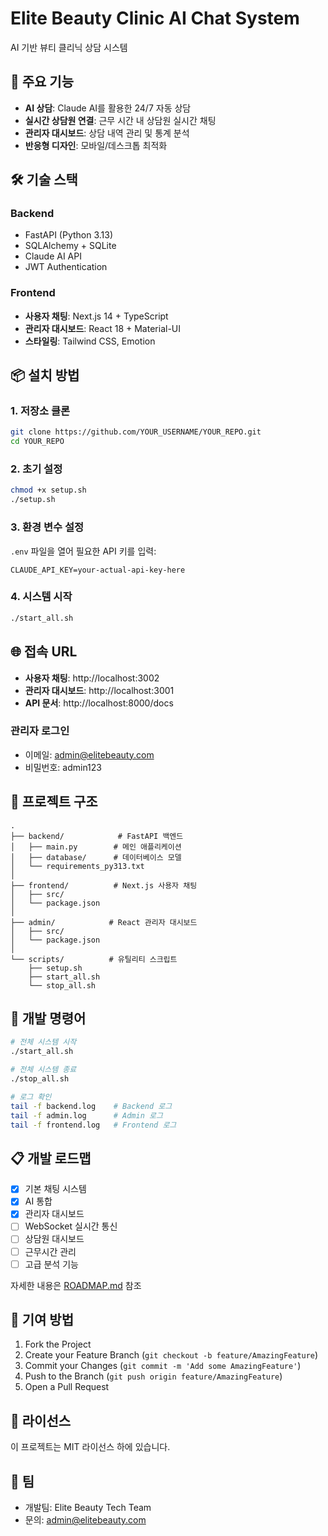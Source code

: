 # Elite Beauty Clinic AI Chat System

AI 기반 뷰티 클리닉 상담 시스템

## 🚀 주요 기능

- **AI 상담**: Claude AI를 활용한 24/7 자동 상담
- **실시간 상담원 연결**: 근무 시간 내 상담원 실시간 채팅
- **관리자 대시보드**: 상담 내역 관리 및 통계 분석
- **반응형 디자인**: 모바일/데스크톱 최적화

## 🛠️ 기술 스택

### Backend
- FastAPI (Python 3.13)
- SQLAlchemy + SQLite
- Claude AI API
- JWT Authentication

### Frontend
- **사용자 채팅**: Next.js 14 + TypeScript
- **관리자 대시보드**: React 18 + Material-UI
- **스타일링**: Tailwind CSS, Emotion

## 📦 설치 방법

### 1. 저장소 클론
```bash
git clone https://github.com/YOUR_USERNAME/YOUR_REPO.git
cd YOUR_REPO
```

### 2. 초기 설정
```bash
chmod +x setup.sh
./setup.sh
```

### 3. 환경 변수 설정
`.env` 파일을 열어 필요한 API 키를 입력:
```
CLAUDE_API_KEY=your-actual-api-key-here
```

### 4. 시스템 시작
```bash
./start_all.sh
```

## 🌐 접속 URL

- **사용자 채팅**: http://localhost:3002
- **관리자 대시보드**: http://localhost:3001
- **API 문서**: http://localhost:8000/docs

### 관리자 로그인
- 이메일: admin@elitebeauty.com
- 비밀번호: admin123

## 📁 프로젝트 구조

```
.
├── backend/            # FastAPI 백엔드
│   ├── main.py        # 메인 애플리케이션
│   ├── database/      # 데이터베이스 모델
│   └── requirements_py313.txt
│
├── frontend/          # Next.js 사용자 채팅
│   ├── src/
│   └── package.json
│
├── admin/            # React 관리자 대시보드
│   ├── src/
│   └── package.json
│
└── scripts/          # 유틸리티 스크립트
    ├── setup.sh
    ├── start_all.sh
    └── stop_all.sh
```

## 🔧 개발 명령어

```bash
# 전체 시스템 시작
./start_all.sh

# 전체 시스템 종료
./stop_all.sh

# 로그 확인
tail -f backend.log    # Backend 로그
tail -f admin.log      # Admin 로그
tail -f frontend.log   # Frontend 로그
```

## 📋 개발 로드맵

- [x] 기본 채팅 시스템
- [x] AI 통합
- [x] 관리자 대시보드
- [ ] WebSocket 실시간 통신
- [ ] 상담원 대시보드
- [ ] 근무시간 관리
- [ ] 고급 분석 기능

자세한 내용은 [ROADMAP.md](./ROADMAP.md) 참조

## 🤝 기여 방법

1. Fork the Project
2. Create your Feature Branch (`git checkout -b feature/AmazingFeature`)
3. Commit your Changes (`git commit -m 'Add some AmazingFeature'`)
4. Push to the Branch (`git push origin feature/AmazingFeature`)
5. Open a Pull Request

## 📝 라이선스

이 프로젝트는 MIT 라이선스 하에 있습니다.

## 👥 팀

- 개발팀: Elite Beauty Tech Team
- 문의: admin@elitebeauty.com
